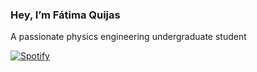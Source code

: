 ### Hey, I’m Fátima Quijas
A passionate physics engineering undergraduate student

[![Spotify](https://spotify-play-mu-fatimqe1.vercel.app/api/spotify)](https://open.spotify.com/user/fatisqes.2)


<!---
- 👀 I’m interested in ...
- 🌱 I’m currently learning ...
- 💞️ I’m looking to collaborate on ...
- 📫 How to reach me ...
A passionate 3rd-year physics engineering undergraduate student

fatimqe1/fatimqe1 is a ✨ special ✨ repository because its `README.md` (this file) appears on your GitHub profile.


[<img src="https://spotify-play-mu-fatimqe1.vercel.app/api/spotify-playing" alt="codeSTACKr Spotify Playing" width="350" />]
--->
